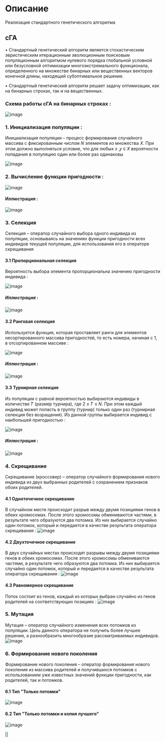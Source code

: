# Описание 
Реализация стандартного генетического алгоритма
## сГА
• Стандартный генетический алгоритм является стохастическим эвристическим итерационным
эволюционным поисковым популяционным алгоритмом нулевого порядка глобальной условной
или безусловной оптимизации многоэкстремального функционала, определенного на множестве
бинарных или вещественных векторов конечной длины, находящий субоптимальное решение.

• Стандартный генетический алгоритм решает задачу оптимизации, как на бинарных строках,
так и на вещественных.
### Схема работы сГА на бинарных строках :
![image](https://github.com/miniGadza/Standart_Genetic_Algorithm/assets/140532458/30f34b2e-a6bc-44ba-8550-1d4bccacece2)

### 1. Инициализация популяции :
Инициализация популяции – процесс формирования случайного массива с
фиксированным числом 𝑁 элементов из множества 𝑋. При этом должно выполняться
условие, что для любых 𝑥 ,𝑦 ∈ 𝑋 вероятности попадания в популяцию один или более
раз одинаковы

![image](https://github.com/miniGadza/Standart_Genetic_Algorithm/assets/140532458/718912eb-a92e-4de8-9c55-ee06e0ecdfa6)

### 2. Вычисление функции пригодности :
![image](https://github.com/miniGadza/Standart_Genetic_Algorithm/assets/140532458/c9d702ac-617a-4a42-8ddb-52f1f8f10648)

#### Иллюстрация :
![image](https://github.com/miniGadza/Standart_Genetic_Algorithm/assets/140532458/354fda0f-5d99-489b-8060-5b65db813792)


### 3. Селекция
Селекция – оператор случайного выбора одного индивида из популяции,
основываясь на значениях функции пригодности всех индивидов текущей популяции,
для использования его в операторе скрещивания
#### 3.1 Пропорциональная селекция 
Вероятность выбора элемента пропорциональна значению пригодности
индивида :

![image](https://github.com/miniGadza/Standart_Genetic_Algorithm/assets/140532458/f05ae742-9a4b-483c-bbee-5527ce6801ae)

##### Иллюстрация : 
![image](https://github.com/miniGadza/Standart_Genetic_Algorithm/assets/140532458/d4ec074f-6e67-42fd-8ecb-e5d54aafa693)

#### 3.2 Ранговая селекция
Используется функция, которая проставляет ранги для элементов несортированного массива
пригодностей, то есть номера, начиная с 1, в отсортированном массиве :

![image](https://github.com/miniGadza/Standart_Genetic_Algorithm/assets/140532458/70564a6c-497a-43af-868b-45cf812d6f44)

##### Иллюстрация :
![image](https://github.com/miniGadza/Standart_Genetic_Algorithm/assets/140532458/0c5e5c57-bed5-4c40-bb2c-bb3ab730c4d8)

#### 3.3 Турнирная селекция
Из популяции с равной вероятностью выбираются индивиды в количестве 𝑇
(размер турнира), где 2 ≤ 𝑇 ≤ 𝑁. При этом каждый индивид может попасть в группу
(турнир) только один раз (турнирная селекция без возращения). Из данной группы
выбирается индивид с наибольшей пригодностью :

![image](https://github.com/miniGadza/Standart_Genetic_Algorithm/assets/140532458/82bb97cc-9671-44bb-be5d-532d23951090)

##### Иллюстрация :
![image](https://github.com/miniGadza/Standart_Genetic_Algorithm/assets/140532458/86d90c04-4556-4524-a3eb-7e59a153b09d)

### 4. Скрещивание
Скрещивание (кроссовер) – оператор случайного формирования нового
индивида из двух выбранных родителей с сохранением признаков обоих родителей.
#### 4.1 Одноточечное скрещивание
В случайном месте происходит разрыв между двумя позициями генов в обеих
хромосомах. После этого хромосомы обмениваются частями, в результате чего
образуются два потомка. Из них выбирается случайно один потомок, который и
передается в качестве результата оператора скрещивания :
![image](https://github.com/miniGadza/Standart_Genetic_Algorithm/assets/140532458/f7a673cd-3dee-4b9a-bcff-9e9b6b2730ae)

#### 4.2 Двухточечное скрещивание 
В двух случайных местах происходят разрывы между двумя позициями генов в обеих
хромосомах. После этого хромосомы обмениваются частями, в результате чего
образуются два потомка. Из них выбирается случайно один потомок, который и
передается в качестве результата оператора скрещивания :
![image](https://github.com/miniGadza/Standart_Genetic_Algorithm/assets/140532458/abc13edf-1805-4c09-be4c-cfc3bfd8fc12)

#### 4.3 Равномерное скрещивание 
Поток состоит из генов, каждый из которых выбран случайно из генов родителей на
соответствующих позициях :
![image](https://github.com/miniGadza/Standart_Genetic_Algorithm/assets/140532458/5ee24387-1676-47e0-b171-4a26eea6ba45)

### 5. Мутация
Мутация – оператор случайного изменения всех потомков из популяции. Цель
данного оператора не получить более лучшее решение, а разнообразить многообразие
рассматриваемых индивидов.
![image](https://github.com/miniGadza/Standart_Genetic_Algorithm/assets/140532458/5f80b9ae-4d1a-467a-a8ec-42f9d0dedddd)

### 6. Формирование нового поколения
Формирование нового поколения – оператор формирования нового поколения
из массива родителей и получившихся потомков с использованием уже известных
значений функции пригодности, как родителей, так и потомков.

#### 6.1 Тип "Только потомки"
![image](https://github.com/miniGadza/Standart_Genetic_Algorithm/assets/140532458/75b9dfa1-d5f6-4677-b05f-877bd9969177)

#### 6.2 Тип "Только потомки и копия лучшего"
![image](https://github.com/miniGadza/Standart_Genetic_Algorithm/assets/140532458/1796e76f-5890-4fdd-9569-7aae09fb2ce8)

|<a href="https://research.sfu-kras.ru/publications/publication/25044299"></a>|





















